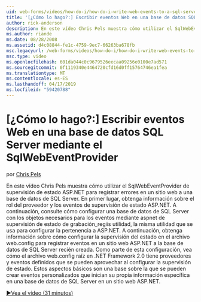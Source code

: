 ```yaml
---
uid: web-forms/videos/how-do-i/how-do-i-write-web-events-to-a-sql-server-database-using-the-sqlwebeventprovider
title: '[¿Cómo lo hago?:] Escribir eventos Web en una base de datos SQL Server mediante el SqlWebEventProvider | Microsoft Docs'
author: rick-anderson
description: En este vídeo Chris Pels muestra cómo utilizar el SqlWebEventProvider de supervisión de estado ASP.NET para registrar errores en un sitio web a una base de datos de SQL Server. En primer lugar, orrar...
ms.author: riande
ms.date: 08/28/2008
ms.assetid: d4c08844-fe1c-4759-9ec7-66263ba678fb
msc.legacyurl: /web-forms/videos/how-do-i/how-do-i-write-web-events-to-a-sql-server-database-using-the-sqlwebeventprovider
msc.type: video
ms.openlocfilehash: 601da044c0c9679526eecaa09256e0100e7ad571
ms.sourcegitcommit: 0f1119340e4464720cfd16d0ff15764746ea1fea
ms.translationtype: MT
ms.contentlocale: es-ES
ms.lasthandoff: 04/17/2019
ms.locfileid: "59420788"
---
```

# <a name="how-do-i-write-web-events-to-a-sql-server-database-using-the-sqlwebeventprovider"></a>[¿Cómo lo hago?:] Escribir eventos Web en una base de datos SQL Server mediante el SqlWebEventProvider

por [Chris Pels](https://twitter.com/chrispels)

En este vídeo Chris Pels muestra cómo utilizar el SqlWebEventProvider de supervisión de estado ASP.NET para registrar errores en un sitio web a una base de datos de SQL Server. En primer lugar, obtenga información sobre el rol del proveedor y los eventos de supervisión de estado ASP.NET. A continuación, consulte cómo configurar una base de datos de SQL Server con los objetos necesarios para los eventos mediante aspnet de supervisión de estado de grabación\_regiis utilidad, la misma utilidad que se usa para configurar la pertenencia a ASP.NET. A continuación, obtenga información sobre cómo configurar la supervisión del estado en el archivo web.config para registrar eventos en un sitio web ASP.NET a la base de datos de SQL Server recién creada. Como parte de esta configuración, vea cómo el archivo web.config raíz en .NET Framework 2.0 tiene proveedores y eventos definidos que se pueden aprovechar al configurar la supervisión de estado. Estos aspectos básicos son una base sobre la que se pueden crear eventos personalizados que inician su propia información específica en una base de datos de SQL Server en un sitio web ASP.NET.

[&#9654;Vea el vídeo (31 minutos)](https://channel9.msdn.com/Blogs/ASP-NET-Site-Videos/how-do-i-write-web-events-to-a-sql-server-database-using-the-sqlwebeventprovider)
